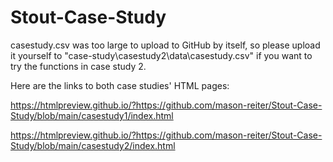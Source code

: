 # Stout-Case-Study
casestudy.csv was too large to upload to GitHub by itself, so please upload it yourself to "case-study\casestudy2\data\casestudy.csv" if you want to try the functions in case study 2.

Here are the links to both case studies' HTML pages:

https://htmlpreview.github.io/?https://github.com/mason-reiter/Stout-Case-Study/blob/main/casestudy1/index.html

https://htmlpreview.github.io/?https://github.com/mason-reiter/Stout-Case-Study/blob/main/casestudy2/index.html
